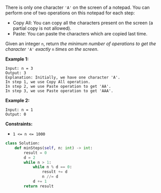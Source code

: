 There is only one character  `'A'`  on the screen of a notepad. You can perform one of two operations on this notepad
for each step:

- Copy All: You can copy all the characters present on the screen (a partial copy is not allowed).
- Paste: You can paste the characters which are copied last time.

Given an integer  `n`, return  _the minimum number of operations to get the character_  `'A'`  _exactly_  `n`  _times on
the screen_.

**Example 1:**

```
Input: n = 3
Output: 3
Explanation: Initially, we have one character 'A'.
In step 1, we use Copy All operation.
In step 2, we use Paste operation to get 'AA'.
In step 3, we use Paste operation to get 'AAA'.
```

**Example 2:**

```
Input: n = 1
Output: 0
```

**Constraints:**

- `1 <= n <= 1000`

```python
class Solution:
    def minSteps(self, n: int) -> int:
        result = 0
        d = 2
        while n > 1:
            while n % d == 0:
                result += d
                n //= d
            d += 1
        return result
```